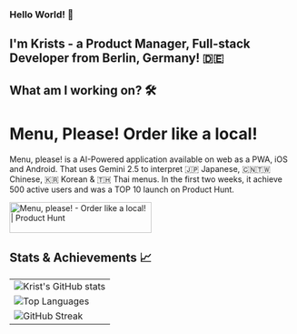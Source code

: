 ### Hello World! 👋

## I'm Krists - a Product Manager, Full-stack Developer from Berlin, Germany! 🇩🇪

## What am I working on? 🛠️

# Menu, Please! Order like a local!

Menu, please! is a AI-Powered application available on web as a PWA, iOS and Android. That uses Gemini 2.5 to interpret 🇯🇵 Japanese, 🇨🇳🇹🇼 Chinese, 🇰🇷 Korean & 🇹🇭 Thai menus. In the first two weeks, it achieve 500 active users and was a TOP 10 launch on Product Hunt.

<a href="https://www.producthunt.com/products/menu-please?embed=true&utm_source=badge-featured&utm_medium=badge&utm_source=badge-menu&#0045;please" target="_blank"><img src="https://api.producthunt.com/widgets/embed-image/v1/featured.svg?post_id=985820&theme=light&t=1751986629110" alt="Menu&#0044;&#0032;please&#0033; - Order&#0032;like&#0032;a&#0032;local&#0033; | Product Hunt" style="width: 250px; height: 54px;" width="250" height="54" /></a>

## Stats & Achievements 📈

<table width="100%">
  <tr>
    <td width=100%">
      <img src="https://github-readme-stats.vercel.app/api?username=hesersu&show_icons=true&locale=en&theme=tokyonight" alt="Krist's GitHub stats" />
    </td>
  </tr>
  <tr>
    <td width="100%">
      <img src="https://github-readme-stats.vercel.app/api/top-langs?username=hesersu&layout=compact&langs_count=7&theme=tokyonight" alt="Top Languages" />
    </td>
  </tr>
  <tr>
    <td width="100%">
      <img src="https://github-readme-streak-stats.herokuapp.com/?user=hesersu&theme=tokyonight" alt="GitHub Streak" />
    </td>
  </tr>
</table>
